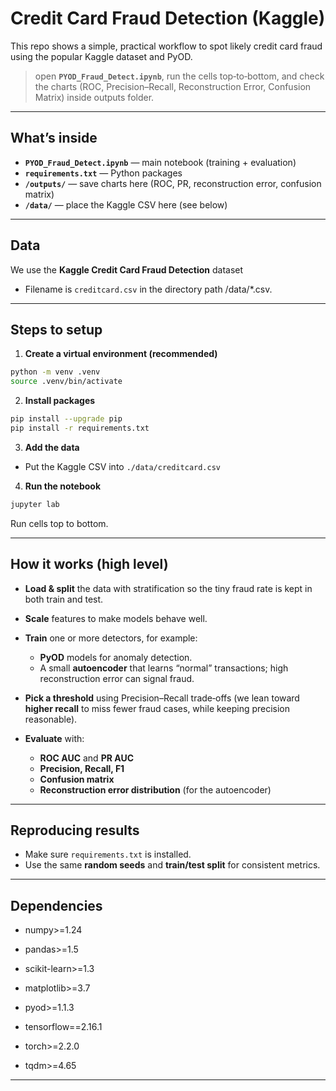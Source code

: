 # Credit Card Fraud Detection (Kaggle) 

This repo shows a simple, practical workflow to spot likely credit card fraud using the popular Kaggle dataset and PyOD. 

> open **`PYOD_Fraud_Detect.ipynb`**, run the cells top‑to‑bottom, and check the charts (ROC, Precision–Recall, Reconstruction Error, Confusion Matrix) inside outputs folder.

---

## What’s inside

- **`PYOD_Fraud_Detect.ipynb`** — main notebook (training + evaluation)
- **`requirements.txt`** — Python packages
- **`/outputs/`** — save charts here (ROC, PR, reconstruction error, confusion matrix)
- **`/data/`** — place the Kaggle CSV here (see below)

---

## Data

We use the **Kaggle Credit Card Fraud Detection** dataset 

- Filename is  `creditcard.csv` in the directory path /data/*.csv.

---

## Steps to setup

1) **Create a virtual environment (recommended)**  
```bash
python -m venv .venv
source .venv/bin/activate
```

2) **Install packages**  
```bash
pip install --upgrade pip
pip install -r requirements.txt
```

3) **Add the data**  
- Put the Kaggle CSV into `./data/creditcard.csv`

4) **Run the notebook**  
```bash
jupyter lab
```
Run cells top to bottom.

---

## How it works (high level)

- **Load & split** the data with stratification so the tiny fraud rate is kept in both train and test.
- **Scale** features to make models behave well.
- **Train** one or more detectors, for example:
  - **PyOD** models for anomaly detection.
  - A small **autoencoder** that learns “normal” transactions; high reconstruction error can signal fraud.
  
- **Pick a threshold** using Precision–Recall trade‑offs (we lean toward **higher recall** to miss fewer fraud cases, while keeping precision reasonable).
- **Evaluate** with:
  - **ROC AUC** and **PR AUC**
  - **Precision, Recall, F1**
  - **Confusion matrix**
  - **Reconstruction error distribution** (for the autoencoder)

---


## Reproducing results

- Make sure `requirements.txt` is installed.
- Use the same **random seeds** and **train/test split** for consistent metrics.
---

## Dependencies
- numpy>=1.24
- pandas>=1.5
- scikit-learn>=1.3
- matplotlib>=3.7
- pyod>=1.1.3

- tensorflow==2.16.1
- torch>=2.2.0
- tqdm>=4.65

---
